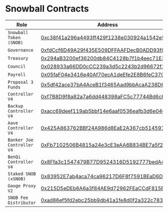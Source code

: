 # Snowball Contracts

| Role                       | Address                                                                                                                                            |
| -------------------------- | -------------------------------------------------------------------------------------------------------------------------------------------------- |
| `Snowball Token (SNOB)`    | [0xc38f41a296a4493ff429f1238e030924a1542e50](https://cchain.explorer.avax.network/address/0xC38f41A296A4493Ff429F1238e030924A1542e50/transactions) |
| `Governance`               | [0xfdCcf6D49A29f435E509DFFAAFDecB0ADD93f8C0](https://cchain.explorer.avax.network/address/0xfdCcf6D49A29f435E509DFFAAFDecB0ADD93f8C0/transactions) |
| `Treasury`                 | [0x294aB3200ef36200db84C4128b7f1b4eec71E38a](https://cchain.explorer.avax.network/address/0x294aB3200ef36200db84C4128b7f1b4eec71E38a/transactions) |
| `Council`                  | [0x028933a66DD0cCC239a3d5c2243b2d96672f11F5](https://cchain.explorer.avax.network/address/0x028933a66DD0cCC239a3d5c2243b2d96672f11F5/transactions) |
| `Payroll`                  | [0x05faF04e3416e40Af70ecA1deEfe2E8B6feC3703](https://cchain.explorer.avax.network/address/0x05faF04e3416e40Af70ecA1deEfe2E8B6feC3703/transactions) |
| `Proposal 3 Funds`         | [0x5df42ace37bA4AceB1f3465Aad9bbAcaA238D652](https://cchain.explorer.avax.network/address/0x5df42ace37bA4AceB1f3465Aad9bbAcaA238D652/transactions) |
| `Controller V4`            | [0xf7B8D9f8a82a7a6dd448398aFC5c77744Bd6cb85](https://cchain.explorer.avax.network/address/0xf7B8D9f8a82a7a6dd448398aFC5c77744Bd6cb85/transactions) |
| `Backup Controller V4`     | [0xacc69deef119ab5bbf14e6aaf0536eafb3d6e046](https://cchain.explorer.avax.network/address/0xACc69DEeF119AB5bBf14e6Aaf0536eAFB3D6e046/transactions) |
| `Aave Controller V4`       | [0x425A863762BBf24A986d8EaE2A367cb514591C6F](https://cchain.explorer.avax.network/address/0x425A863762BBf24A986d8EaE2A367cb514591C6F/transactions) |
| `Banker Joe Controller V4` | [0xFb7102506B4815a24e3cE3eAA6B834BE7a5f2807](https://cchain.explorer.avax.network/address/0xFb7102506B4815a24e3cE3eAA6B834BE7a5f2807/transactions) |
| `BenQi Controller V4`      | [0x8Ffa3c1547479B77D9524316D5192777bedA40a1](https://cchain.explorer.avax.network/address/0x8Ffa3c1547479B77D9524316D5192777bedA40a1/transactions) |
| `Staked SNOB (xSNOB)`      | [0x83952E7ab4aca74ca96217D6F8f7591BEaD6D64E](https://cchain.explorer.avax.network/address/0x83952E7ab4aca74ca96217D6F8f7591BEaD6D64E/transactions) |
| `Gauge Proxy V2`           | [0x215D5eDEb6A6a3f84AE9d72962FEaCCdF815BF27](https://cchain.explorer.avax.network/address/0x215D5eDEb6A6a3f84AE9d72962FEaCCdF815BF27/transactions) |
| `SNOB Fee Distributor`     | [0xad86ef5fd2ebc25bb9db41a1fe8d0f2a322c7839](https://cchain.explorer.avax.network/address/0xad86ef5fd2ebc25bb9db41a1fe8d0f2a322c7839/transactions) |
